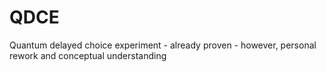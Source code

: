 # QDCE
Quantum delayed choice experiment - already proven - however, personal rework and conceptual understanding
